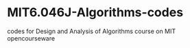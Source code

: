 # MIT6.046J-Algorithms-codes
codes for Design and Analysis of Algorithms course on MIT opencourseware
